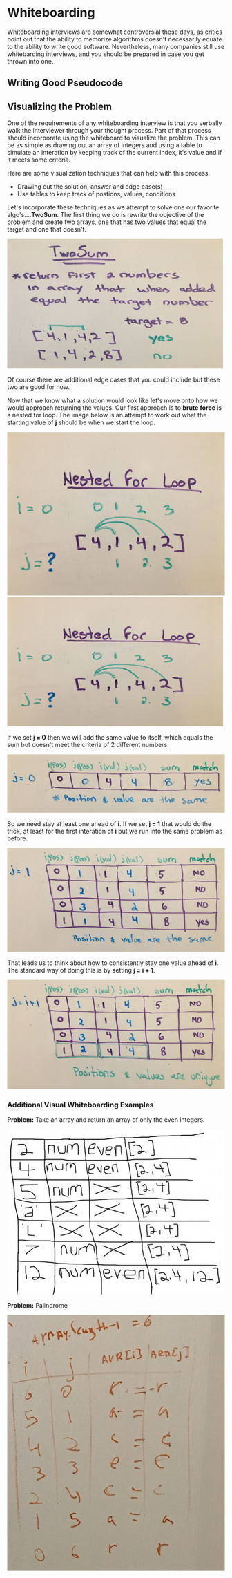 # Whiteboarding

Whiteboarding interviews are somewhat controversial these days, as critics point out that the ability to memorize algorithms doesn't necessarily equate to the ability to write good software. Nevertheless, many companies still use whitebarding interviews, and you should be prepared in case you get thrown into one.

## Writing Good Pseudocode


## Visualizing the Problem

One of the requirements of any whiteboarding interview is that you verbally walk the interviewer through your thought process.  Part of that process should incorporate using the whiteboard to visualize the problem.  This can be as simple as drawing out an array of integers and using a table to simulate an interation by keeping track of the current index, it's value and if it meets some criteria. 

Here are some visualization techniques that can help with this process.

- Drawing out the solution, answer and edge case(s)
- Use tables to keep track of postions, values, conditions 


Let's incorporate these techniques as we attempt to solve one our favorite algo's....**TwoSum**.   The first thing we do is rewrite the objective of the problem and create two arrays, one that has two values that equal the target and one that doesn't.  

<img src="images/twosum-defined.JPG" width="500" height="300">

Of course there are additional edge cases that you could include but these two are good for now. 

Now that we know what a solution would look like let's move onto how we would approach returning the values.  Our first approach is to **brute force** is a nested for loop.  The image below is an attempt to work out what the starting value of **j** should be when we start the loop.  

![](images/nestedloop.jpg)
<img src="images/nestedloop.JPG" width="500" height="300">

If we set **j = 0** then we will add the same value to itself, which equals the sum but doesn't meet the criteria of 2 different numbers. 

![](images/sameposition1.jpg)

So we need stay at least one ahead of **i**. If we set **j = 1** that would do the trick, at least for the first interation of **i** but we run into the same problem as before.

![](images/sameposition2.jpg)

That leads us to think about how to consistently stay one value ahead of **i**.  The standard way of doing this is by setting **j = i + 1**.  

![](images/solution.jpg)

### Additional Visual Whiteboarding Examples

**Problem:** Take an array and return an array of only the even integers.

![](images/numsandeven.png)

**Problem:** Palindrome

![](images/palindrome.jpg)
